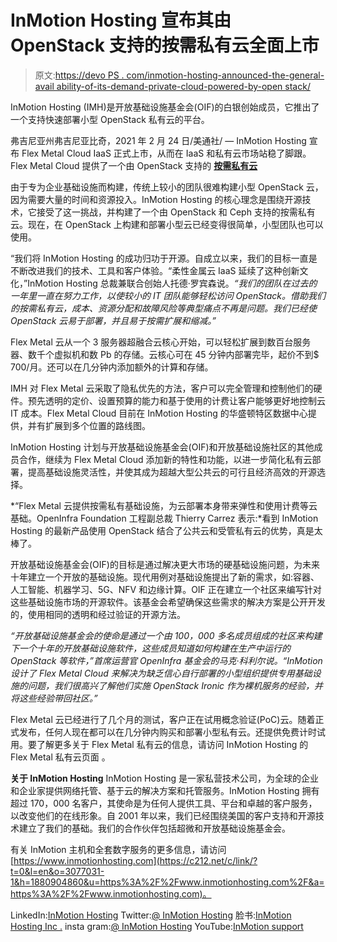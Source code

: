 # InMotion Hosting 宣布其由 OpenStack 支持的按需私有云全面上市

> 原文:[https://devo PS . com/inmotion-hosting-announced-the-general-avail ability-of-its-demand-private-cloud-powered-by-open stack/](https://devops.com/inmotion-hosting-announces-the-general-availability-of-its-on-demand-private-cloud-powered-by-openstack/)

InMotion Hosting (IMH)是开放基础设施基金会(OIF)的白银创始成员，它推出了一个支持快速部署小型 OpenStack 私有云的平台。

弗吉尼亚州弗吉尼亚比奇，2021 年 2 月 24 日/美通社/ — InMotion Hosting 宣布 Flex Metal Cloud IaaS 正式上市，从而在 IaaS 和私有云市场站稳了脚跟。Flex Metal Cloud 提供了一个由 OpenStack 支持的 **[按需私有云](https://c212.net/c/link/?t=0&l=en&o=3077031-1&h=2778162369&u=https%3A%2F%2Fwww.inmotionhosting.com%2Fcloud%2Fprivate%2Fhosted&a=On-Demand+Private+Cloud)**

由于专为企业基础设施而构建，传统上较小的团队很难构建小型 OpenStack 云，因为需要大量的时间和资源投入。InMotion Hosting 的核心理念是围绕开源技术，它接受了这一挑战，并构建了一个由 OpenStack 和 Ceph 支持的按需私有云。现在，在 OpenStack 上构建和部署小型云已经变得很简单，小型团队也可以使用。

“我们将 InMotion Hosting 的成功归功于开源。自成立以来，我们的目标一直是不断改进我们的技术、工具和客户体验。“柔性金属云 IaaS 延续了这种创新文化，”InMotion Hosting 总裁兼联合创始人托德·罗宾森说。*“我们的团队在过去的一年里一直在努力工作，以使较小的 IT 团队能够轻松访问 OpenStack。借助我们的按需私有云，成本、资源分配和故障风险等典型痛点不再是问题。我们已经使 OpenStack 云易于部署，并且易于按需扩展和缩减。”*

Flex Metal 云从一个 3 服务器超融合云核心开始，可以轻松扩展到数百台服务器、数千个虚拟机和数 Pb 的存储。云核心可在 45 分钟内部署完毕，起价不到$ 700/月。还可以在几分钟内添加额外的计算和存储。

IMH 对 Flex Metal 云采取了隐私优先的方法，客户可以完全管理和控制他们的硬件。预先透明的定价、设置预算的能力和基于使用的计费让客户能够更好地控制云 IT 成本。Flex Metal Cloud 目前在 InMotion Hosting 的华盛顿特区数据中心提供，并有扩展到多个位置的路线图。

InMotion Hosting 计划与开放基础设施基金会(OIF)和开放基础设施社区的其他成员合作，继续为 Flex Metal Cloud 添加新的特性和功能，以进一步简化私有云部署，提高基础设施灵活性，并使其成为超越大型公共云的可行且经济高效的开源选择。

*“Flex Metal 云提供按需私有基础设施，为云部署本身带来弹性和使用计费等云基础。OpenInfra Foundation 工程副总裁 Thierry Carrez 表示:*看到 InMotion Hosting 的最新产品使用 OpenStack 结合了公共云和受管私有云的优势，真是太棒了。

开放基础设施基金会(OIF)的目标是通过解决更大市场的硬基础设施问题，为未来十年建立一个开放的基础设施。现代用例对基础设施提出了新的需求，如:容器、人工智能、机器学习、5G、NFV 和边缘计算。OIF 正在建立一个社区来编写针对这些基础设施市场的开源软件。该基金会希望确保这些需求的解决方案是公开开发的，使用相同的透明和经过验证的开源方法。

*“开放基础设施基金会的使命是通过一个由 100，000 多名成员组成的社区来构建下一个十年的开放基础设施软件，这些成员知道如何构建在生产中运行的 OpenStack 等软件，”*首席运营官 OpenInfra 基金会的马克·科利尔说。*“InMotion 设计了 Flex Metal Cloud 来解决为缺乏信心自行部署的小型组织提供专用基础设施的问题，我们很高兴了解他们实施 OpenStack Ironic 作为裸机服务的经验，并将这些经验带回社区。”*

Flex Metal 云已经进行了几个月的测试，客户正在试用概念验证(PoC)云。随着正式发布，任何人现在都可以在几分钟内购买和部署小型私有云。还提供免费计时试用。要了解更多关于 Flex Metal 私有云的信息，请访问 InMotion Hosting 的 Flex Metal 私有云页面 。

**关于 InMotion Hosting** InMotion Hosting 是一家私营技术公司，为全球的企业和企业家提供网络托管、基于云的解决方案和托管服务。InMotion Hosting 拥有超过 170，000 名客户，其使命是为任何人提供工具、平台和卓越的客户服务，以改变他们的在线形象。自 2001 年以来，我们已经围绕美国的客户支持和开源技术建立了我们的基础。我们的合作伙伴包括超微和开放基础设施基金会。

有关 InMotion 主机和全套数字服务的更多信息，请访问[https://www.inmotionhosting.com](https://c212.net/c/link/?t=0&l=en&o=3077031-1&h=1880904860&u=https%3A%2F%2Fwww.inmotionhosting.com%2F&a=https%3A%2F%2Fwww.inmotionhosting.com)。

LinkedIn:[InMotion Hosting](https://c212.net/c/link/?t=0&l=en&o=3077031-1&h=1249018041&u=https%3A%2F%2Fwww.linkedin.com%2Fcompany%2Finmotion-hosting%2F&a=InMotion+Hosting) Twitter:[@ InMotion Hosting](https://c212.net/c/link/?t=0&l=en&o=3077031-1&h=4017733831&u=https%3A%2F%2Ftwitter.com%2Finmotionhosting&a=%40inmotionhosting)
脸书:[InMotion Hosting Inc .](https://c212.net/c/link/?t=0&l=en&o=3077031-1&h=2679755929&u=https%3A%2F%2Fwww.facebook.com%2Finmotionhosting&a=InMotion+Hosting+Inc.)
insta gram:[@ InMotion Hosting](https://c212.net/c/link/?t=0&l=en&o=3077031-1&h=3939798838&u=https%3A%2F%2Fwww.instagram.com%2Finmotionhosting%2F%3Fhl%3Den&a=%40inmotionhosting) YouTube:[InMotion support](https://c212.net/c/link/?t=0&l=en&o=3077031-1&h=261665898&u=https%3A%2F%2Fwww.youtube.com%2Fuser%2FInMotionSupport&a=InMotionSupport)
